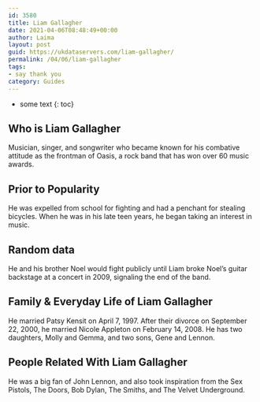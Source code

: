 ```yaml
---
id: 3580
title: Liam Gallagher
date: 2021-04-06T08:48:49+00:00
author: Laima
layout: post
guid: https://ukdataservers.com/liam-gallagher/
permalink: /04/06/liam-gallagher
tags:
- say thank you
category: Guides
---
```


* some text
{: toc}


## Who is Liam Gallagher
                  
                  
                  
Musician, singer, and songwriter who became known for his combative attitude as the frontman of Oasis, a rock band that has won over 60 music awards. 
                  
              
            
              
            
                
                
                
## Prior to Popularity
                  
                  
                  
He was expelled from school for fighting and had a penchant for stealing bicycles. When he was in his late teen years, he began taking an interest in music. 
                  
              
            
              
            
                
                
                
## Random data
                  
                  
                  
He and his brother Noel would fight publicly until Liam broke Noel&#8217;s guitar backstage at a concert in 2009, signaling the end of the band. 
                  
              
            
              
            
                
                
                
## Family & Everyday Life of Liam Gallagher
                  
                  
                  
He married Patsy Kensit on April 7, 1997. After their divorce on September 22, 2000, he married Nicole Appleton on February 14, 2008. He has two daughters, Molly and Gemma, and two sons, Gene and Lennon. 
                  
              
            
              
            
                
                
                
## People Related With Liam Gallagher
                  
                  
                  
He was a big fan of John Lennon, and also took inspiration from the Sex Pistols, The Doors, Bob Dylan, The Smiths, and The Velvet Underground.
                  
              
            
              
            
                
              
            
              
              
            
            
              
            
          
          
          